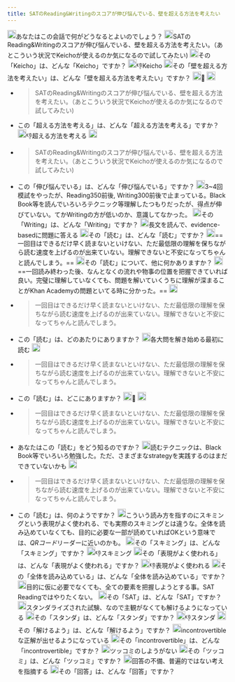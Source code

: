 ```yaml
---
title: SATのReading&Writingのスコアが伸び悩んでいる、壁を超える方法を考えたい
---
```


<img src='https://scrapbox.io/api/pages/blu3mo-public/Keicho/icon' alt='Keicho.icon' height="19.5"/>あなたはこの会話で何がどうなるとよいのでしょう？
<img src='https://scrapbox.io/api/pages/blu3mo-public/blu3mo/icon' alt='blu3mo.icon' height="19.5"/>SATのReading&Writingのスコアが伸び悩んでいる、壁を超える方法を考えたい。（あとこういう状況でKeichoが使えるのか気になるので試してみたい)
<img src='https://scrapbox.io/api/pages/blu3mo-public/Keicho/icon' alt='Keicho.icon' height="19.5"/>その「Keicho」は、どんな「Keicho」ですか？
<img src='https://scrapbox.io/api/pages/blu3mo-public/blu3mo/icon' alt='blu3mo.icon' height="19.5"/>👎Keicho
<img src='https://scrapbox.io/api/pages/blu3mo-public/Keicho/icon' alt='Keicho.icon' height="19.5"/>その「壁を超える方法を考えたい」は、どんな「壁を超える方法を考えたい」ですか？
<img src='https://scrapbox.io/api/pages/blu3mo-public/blu3mo/icon' alt='blu3mo.icon' height="19.5"/>🙁
<img src='https://scrapbox.io/api/pages/blu3mo-public/Keicho/icon' alt='Keicho.icon' height="19.5"/>

* 
   > 
   > SATのReading&Writingのスコアが伸び悩んでいる、壁を超える方法を考えたい。（あとこういう状況でKeichoが使えるのか気になるので試してみたい)

* この「超える方法を考える」は、どんな「超える方法を考える」ですか？
  <img src='https://scrapbox.io/api/pages/blu3mo-public/blu3mo/icon' alt='blu3mo.icon' height="19.5"/>👎超える方法を考える
  <img src='https://scrapbox.io/api/pages/blu3mo-public/Keicho/icon' alt='Keicho.icon' height="19.5"/>
* 
   > 
   > SATのReading&Writingのスコアが伸び悩んでいる、壁を超える方法を考えたい。（あとこういう状況でKeichoが使えるのか気になるので試してみたい)

* この「伸び悩んでいる」は、どんな「伸び悩んでいる」ですか？
  <img src='https://scrapbox.io/api/pages/blu3mo-public/blu3mo/icon' alt='blu3mo.icon' height="19.5"/>3~4回模試をやったが、Reading350前後, Writing300前後で止まっている。Black Book等を読んでいろいろテクニック等理解したつもりだったが、得点が伸びていない。てかWritingの方が低いのか、意識してなかった。
  <img src='https://scrapbox.io/api/pages/blu3mo-public/Keicho/icon' alt='Keicho.icon' height="19.5"/>その「Writing」は、どんな「Writing」ですか？
  <img src='https://scrapbox.io/api/pages/blu3mo-public/blu3mo/icon' alt='blu3mo.icon' height="19.5"/>長文を読んで、evidence-basedに問題に答える
  <img src='https://scrapbox.io/api/pages/blu3mo-public/Keicho/icon' alt='Keicho.icon' height="19.5"/>その「読む」は、どんな「読む」ですか？
  <img src='https://scrapbox.io/api/pages/blu3mo-public/blu3mo/icon' alt='blu3mo.icon' height="19.5"/>==一回目はできるだけ早く読まないといけない、ただ最低限の理解を保ちながら読む速度を上げるのが出来ていない。理解できないと不安になってちゃんと読んでしまう。==
  <img src='https://scrapbox.io/api/pages/blu3mo-public/Keicho/icon' alt='Keicho.icon' height="19.5"/>その「読む」について、他に何かありますか？
  <img src='https://scrapbox.io/api/pages/blu3mo-public/blu3mo/icon' alt='blu3mo.icon' height="19.5"/>==一回読み終わった後、なんとなくの流れや物事の位置を把握できていれば良い。完璧に理解していなくても、問題を解いていくうちに理解が深まることがKhan Academyの問題といてる時に分かった。==
  <img src='https://scrapbox.io/api/pages/blu3mo-public/Keicho/icon' alt='Keicho.icon' height="19.5"/>
* 
   > 
   > 一回目はできるだけ早く読まないといけない、ただ最低限の理解を保ちながら読む速度を上げるのが出来ていない。理解できないと不安になってちゃんと読んでしまう。

* この「読む」は、どのあたりにありますか？
  <img src='https://scrapbox.io/api/pages/blu3mo-public/blu3mo/icon' alt='blu3mo.icon' height="19.5"/>各大問を解き始める最初に読む
  <img src='https://scrapbox.io/api/pages/blu3mo-public/Keicho/icon' alt='Keicho.icon' height="19.5"/>
* 
   > 
   > 一回目はできるだけ早く読まないといけない、ただ最低限の理解を保ちながら読む速度を上げるのが出来ていない。理解できないと不安になってちゃんと読んでしまう。

* この「読む」は、どこにありますか？
  <img src='https://scrapbox.io/api/pages/blu3mo-public/blu3mo/icon' alt='blu3mo.icon' height="19.5"/>🙁
  <img src='https://scrapbox.io/api/pages/blu3mo-public/Keicho/icon' alt='Keicho.icon' height="19.5"/>
* 
   > 
   > 一回目はできるだけ早く読まないといけない、ただ最低限の理解を保ちながら読む速度を上げるのが出来ていない。理解できないと不安になってちゃんと読んでしまう。

* あなたはこの「読む」をどう知るのですか？
  <img src='https://scrapbox.io/api/pages/blu3mo-public/blu3mo/icon' alt='blu3mo.icon' height="19.5"/>読むテクニックは、Black Book等でいろいろ勉強した。ただ、さまざまなstrategyを実践するのはまだできていないかも
  <img src='https://scrapbox.io/api/pages/blu3mo-public/Keicho/icon' alt='Keicho.icon' height="19.5"/>
* 
   > 
   > 一回目はできるだけ早く読まないといけない、ただ最低限の理解を保ちながら読む速度を上げるのが出来ていない。理解できないと不安になってちゃんと読んでしまう。

* この「読む」は、何のようですか？
  <img src='https://scrapbox.io/api/pages/blu3mo-public/blu3mo/icon' alt='blu3mo.icon' height="19.5"/>こういう読み方を指すのにスキミングという表現がよく使われる、でも実際のスキミングとは違うな。全体を読み込めていなくても、目的に必要な一部が読めていればOKという意味では、*QRコード*リーダーに近いのかも。
  <img src='https://scrapbox.io/api/pages/blu3mo-public/Keicho/icon' alt='Keicho.icon' height="19.5"/>その「スキミング」は、どんな「スキミング」ですか？
  <img src='https://scrapbox.io/api/pages/blu3mo-public/blu3mo/icon' alt='blu3mo.icon' height="19.5"/>👎スキミング
  <img src='https://scrapbox.io/api/pages/blu3mo-public/Keicho/icon' alt='Keicho.icon' height="19.5"/>その「表現がよく使われる」は、どんな「表現がよく使われる」ですか？
  <img src='https://scrapbox.io/api/pages/blu3mo-public/blu3mo/icon' alt='blu3mo.icon' height="19.5"/>👎表現がよく使われる
  <img src='https://scrapbox.io/api/pages/blu3mo-public/Keicho/icon' alt='Keicho.icon' height="19.5"/>その「全体を読み込めている」は、どんな「全体を読み込めている」ですか？
  <img src='https://scrapbox.io/api/pages/blu3mo-public/blu3mo/icon' alt='blu3mo.icon' height="19.5"/>目的に仮に必要でなくても、全ての要素を把握しようとする事。SAT Readingではやりたくない。
  <img src='https://scrapbox.io/api/pages/blu3mo-public/Keicho/icon' alt='Keicho.icon' height="19.5"/>その「SAT」は、どんな「SAT」ですか？
  <img src='https://scrapbox.io/api/pages/blu3mo-public/blu3mo/icon' alt='blu3mo.icon' height="19.5"/>スタンダライズされた試験、なので主観がなくても解けるようになっている
  <img src='https://scrapbox.io/api/pages/blu3mo-public/Keicho/icon' alt='Keicho.icon' height="19.5"/>その「スタンダ」は、どんな「スタンダ」ですか？
  <img src='https://scrapbox.io/api/pages/blu3mo-public/blu3mo/icon' alt='blu3mo.icon' height="19.5"/>👎スタンダ
  <img src='https://scrapbox.io/api/pages/blu3mo-public/Keicho/icon' alt='Keicho.icon' height="19.5"/>その「解けるよう」は、どんな「解けるよう」ですか？
  <img src='https://scrapbox.io/api/pages/blu3mo-public/blu3mo/icon' alt='blu3mo.icon' height="19.5"/>incontrovertibleな正解が出せるようになっている
  <img src='https://scrapbox.io/api/pages/blu3mo-public/Keicho/icon' alt='Keicho.icon' height="19.5"/>その「incontrovertible」は、どんな「incontrovertible」ですか？
  <img src='https://scrapbox.io/api/pages/blu3mo-public/blu3mo/icon' alt='blu3mo.icon' height="19.5"/>ツッコミのしようがない
  <img src='https://scrapbox.io/api/pages/blu3mo-public/Keicho/icon' alt='Keicho.icon' height="19.5"/>その「ツッコミ」は、どんな「ツッコミ」ですか？
  <img src='https://scrapbox.io/api/pages/blu3mo-public/blu3mo/icon' alt='blu3mo.icon' height="19.5"/>回答の不備、普遍的ではない考えを指摘する
  <img src='https://scrapbox.io/api/pages/blu3mo-public/Keicho/icon' alt='Keicho.icon' height="19.5"/>その「回答」は、どんな「回答」ですか？
